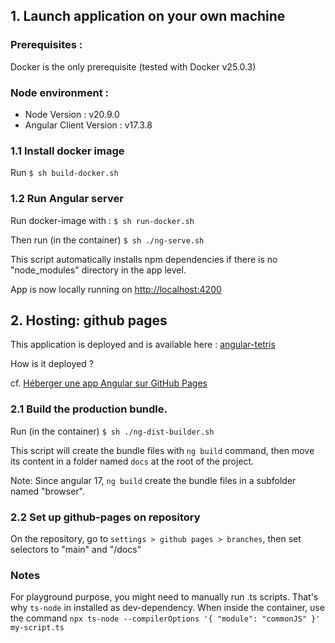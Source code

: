 ## 1. Launch application on your own machine 

### Prerequisites :

Docker is the only prerequisite (tested with Docker v25.0.3)

### Node environment :

- Node Version : v20.9.0
- Angular Client Version : v17.3.8


### 1.1 Install docker image

Run `$ sh build-docker.sh`

### 1.2 Run Angular server

Run docker-image with :  `$ sh run-docker.sh`

Then run (in the container)  `$ sh ./ng-serve.sh`

This script automatically installs npm dependencies if there is no "node_modules" directory in the app level.

App is now locally running on  [http://localhost:4200](http://localhost:4200)

## 2. Hosting: github pages

This application is deployed and is available here : [angular-tetris](https://f4b4nd.github.io/angular-tetris/)


How is it deployed ?

cf. [Héberger une app Angular sur GitHub Pages](https://www.gaetanrouzies.com/github-pages-angular)


### 2.1 Build the production bundle.


Run (in the container) `$ sh ./ng-dist-builder.sh`

This script will create the bundle files with `ng build` command, then move its content in a folder named `docs` at the root of the project.

Note: Since angular 17, `ng build` create the bundle files in a subfolder named "browser".


### 2.2 Set up github-pages on repository 

On the repository, go to `settings > github pages > branches`, then set selectors to "main" and "/docs"


### Notes

For playground purpose, you might need to manually run .ts scripts.
That's why `ts-node` in installed as dev-dependency.
When inside the container, use the command `npx ts-node --compilerOptions '{ "module": "commonJS" }' my-script.ts`